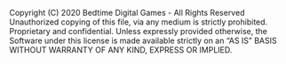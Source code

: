 Copyright (C) 2020 Bedtime Digital Games - All Rights Reserved
Unauthorized copying of this file, via any medium is strictly prohibited.
Proprietary and confidential.
Unless expressly provided otherwise, the Software under this license is made available strictly on an “AS IS” BASIS WITHOUT WARRANTY OF ANY KIND, EXPRESS OR IMPLIED.
